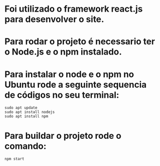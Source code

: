 # Foi utilizado o framework react.js para desenvolver o site.

# Para rodar o projeto é necessario ter o Node.js e o npm instalado. 

# Para instalar o node e o npm no Ubuntu rode a seguinte sequencia de códigos no seu terminal:
    sudo apt update
    sudo apt install nodejs
    sudo apt install npm

# Para buildar o projeto rode o comando:
    npm start